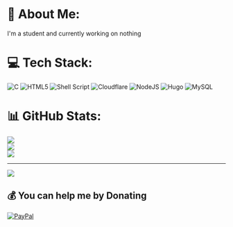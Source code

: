 # 💫 About Me:
I'm a student and currently working on nothing<br>


# 💻 Tech Stack:
![C](https://img.shields.io/badge/c-%2300599C.svg?style=for-the-badge&logo=c&logoColor=white) ![HTML5](https://img.shields.io/badge/html5-%23E34F26.svg?style=for-the-badge&logo=html5&logoColor=white) ![Shell Script](https://img.shields.io/badge/shell_script-%23121011.svg?style=for-the-badge&logo=gnu-bash&logoColor=white) ![Cloudflare](https://img.shields.io/badge/Cloudflare-F38020?style=for-the-badge&logo=Cloudflare&logoColor=white) ![NodeJS](https://img.shields.io/badge/node.js-6DA55F?style=for-the-badge&logo=node.js&logoColor=white) ![Hugo](https://img.shields.io/badge/Hugo-black.svg?style=for-the-badge&logo=Hugo) ![MySQL](https://img.shields.io/badge/mysql-4479A1.svg?style=for-the-badge&logo=mysql&logoColor=white)
# 📊 GitHub Stats:
![](https://github-readme-stats.vercel.app/api?username=mattchengg&theme=dark&hide_border=true&include_all_commits=false&count_private=false)<br/>
![](https://github-readme-streak-stats.herokuapp.com/?user=mattchengg&theme=dark&hide_border=true)<br/>
![](https://github-readme-stats.vercel.app/api/top-langs/?username=mattchengg&theme=dark&hide_border=true&include_all_commits=false&count_private=false&layout=compact)

---
[![](https://visitcount.itsvg.in/api?id=mattchengg&icon=0&color=0)](https://visitcount.itsvg.in)

  ## 💰 You can help me by Donating
  [![PayPal](https://img.shields.io/badge/PayPal-00457C?style=for-the-badge&logo=paypal&logoColor=white)](https://paypal.me/chengmatt777) 

  
<!-- Proudly created with GPRM ( https://gprm.itsvg.in ) -->
